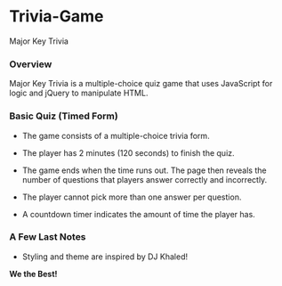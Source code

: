 # Trivia-Game
Major Key Trivia

### Overview

Major Key Trivia is a multiple-choice quiz game that uses JavaScript for logic and jQuery to manipulate HTML. 

### Basic Quiz (Timed Form)

* The game consists of a multiple-choice trivia form. 

* The player has 2 minutes (120 seconds) to finish the quiz. 

* The game ends when the time runs out. The page then reveals the number of questions that players answer correctly and incorrectly.

* The player cannot pick more than one answer per question.

* A countdown timer indicates the amount of time the player has.

### A Few Last Notes

* Styling and theme are inspired by DJ Khaled!

**We the Best!**

